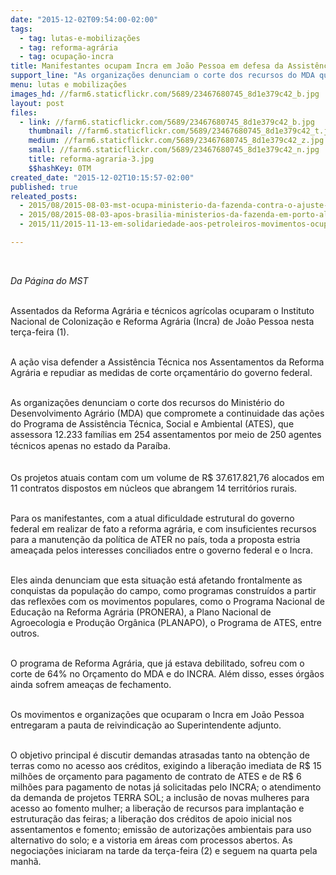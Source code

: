 ```yaml
---
date: "2015-12-02T09:54:00-02:00"
tags:
  - tag: lutas-e-mobilizações
  - tag: reforma-agrária
  - tag: ocupação-incra
title: Manifestantes ocupam Incra em João Pessoa em defesa da Assistência Técnica
support_line: "As organizações denunciam o corte dos recursos do MDA que compromete a continuidade das ações do Programa do ATES, que assessora 12.233 famílias em 254 assentamentos por meio de 250 agentes técnicos apenas no estado da Paraíba."
menu: lutas e mobilizações
images_hd: //farm6.staticflickr.com/5689/23467680745_8d1e379c42_b.jpg
layout: post
files:
  - link: //farm6.staticflickr.com/5689/23467680745_8d1e379c42_b.jpg
    thumbnail: //farm6.staticflickr.com/5689/23467680745_8d1e379c42_t.jpg
    medium: //farm6.staticflickr.com/5689/23467680745_8d1e379c42_z.jpg
    small: //farm6.staticflickr.com/5689/23467680745_8d1e379c42_n.jpg
    title: reforma-agraria-3.jpg
    $$hashKey: 0TM
created_date: "2015-12-02T10:15:57-02:00"
published: true
releated_posts:
  - 2015/08/2015-08-03-mst-ocupa-ministerio-da-fazenda-contra-o-ajuste-no-orcamento-da-reforma-agraria.md
  - 2015/08/2015-08-03-apos-brasilia-ministerios-da-fazenda-em-porto-alegre-e-ceara-tambem-sao-ocupados.md
  - 2015/11/2015-11-13-em-solidariedade-aos-petroleiros-movimentos-ocupam-ministerio-de-minas-e-energia.md

---
```

<p>&nbsp;</p>

<p><em>Da P&aacute;gina do MST</em></p>

<p><br />
Assentados da Reforma Agr&aacute;ria e t&eacute;cnicos agr&iacute;colas ocuparam o Instituto Nacional de Coloniza&ccedil;&atilde;o e Reforma Agr&aacute;ria (Incra) de Jo&atilde;o Pessoa nesta ter&ccedil;a-feira (1).&nbsp;</p>

<p><br />
A a&ccedil;&atilde;o visa defender a Assist&ecirc;ncia T&eacute;cnica nos Assentamentos da Reforma Agr&aacute;ria e repudiar as medidas de corte or&ccedil;ament&aacute;rio do governo federal.</p>

<p><br />
As organiza&ccedil;&otilde;es denunciam o corte dos recursos do Minist&eacute;rio do Desenvolvimento Agr&aacute;rio (MDA) que compromete a continuidade das a&ccedil;&otilde;es do Programa de Assist&ecirc;ncia T&eacute;cnica, Social e Ambiental (ATES), que assessora&nbsp;12.233 fam&iacute;lias em 254 assentamentos por meio de 250 agentes t&eacute;cnicos apenas&nbsp;<span style="line-height: 20.8px;">no estado da Para&iacute;ba</span>.</p>

<p><br />
Os projetos atuais contam com um volume de R$ 37.617.821,76 alocados em 11 contratos dispostos em n&uacute;cleos que abrangem 14 territ&oacute;rios rurais.</p>

<p><br />
Para os manifestantes, com a atual dificuldade estrutural do governo federal em realizar de fato a reforma agr&aacute;ria, e com insuficientes recursos para a manuten&ccedil;&atilde;o da pol&iacute;tica de ATER no pa&iacute;s, toda a proposta estria amea&ccedil;ada pelos interesses conciliados entre o governo federal e o Incra.&nbsp;</p>

<p><br />
Eles ainda denunciam que esta situa&ccedil;&atilde;o est&aacute; afetando frontalmente as conquistas da popula&ccedil;&atilde;o do campo, como programas constru&iacute;dos a partir das reflex&otilde;es com os movimentos populares, como o Programa Nacional de Educa&ccedil;&atilde;o na Reforma Agr&aacute;ria (PRONERA), a Plano Nacional de Agroecologia e Produ&ccedil;&atilde;o Org&acirc;nica (PLANAPO), o Programa de ATES, entre outros.&nbsp;</p>

<p><br />
O programa de Reforma Agr&aacute;ria, que j&aacute; estava debilitado, sofreu com o corte de 64% no Or&ccedil;amento do MDA e do INCRA. Al&eacute;m disso, esses &oacute;rg&atilde;os ainda sofrem amea&ccedil;as de fechamento.</p>

<p><br />
Os movimentos e organiza&ccedil;&otilde;es que ocuparam o Incra em Jo&atilde;o Pessoa entregaram a pauta de reivindica&ccedil;&atilde;o ao Superintendente adjunto.&nbsp;</p>

<p><br />
O objetivo principal &eacute; discutir demandas atrasadas tanto na obten&ccedil;&atilde;o de terras como no acesso aos cr&eacute;ditos, exigindo a libera&ccedil;&atilde;o imediata de R$ 15 milh&otilde;es de or&ccedil;amento para pagamento de contrato de ATES e de R$ 6 milh&otilde;es para pagamento de notas j&aacute; solicitadas pelo INCRA; o atendimento da demanda de projetos TERRA SOL; a inclus&atilde;o de novas mulheres para acesso ao fomento mulher; a libera&ccedil;&atilde;o de recursos para implanta&ccedil;&atilde;o e estrutura&ccedil;&atilde;o das feiras; a libera&ccedil;&atilde;o dos cr&eacute;ditos de apoio inicial nos assentamentos e fomento; emiss&atilde;o de autoriza&ccedil;&otilde;es ambientais para uso alternativo do solo; e a vistoria em &aacute;reas com processos abertos. As negocia&ccedil;&otilde;es iniciaram na tarde da ter&ccedil;a-feira (2) e seguem na quarta pela manh&atilde;.</p>
